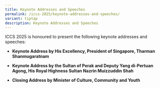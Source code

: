 ```yaml
---
title: Keynote Addresses and Speeches
permalink: /iccs-2025/keynote-addresses-and-speeches/
variant: tiptap
description: Keynote Addresses and Speeches
---
```

<p>ICCS 2025 is honoured to present the following keynote addresses and speeches:</p>
<ul data-tight="true" class="tight">
<li>
<p><strong>Keynote Address by His Excellency, President of Singapore, Tharman Shanmugaratnam</strong>
</p>
</li>
<li>
<p><strong>Keynote Address by the Sultan of Perak and Deputy Yang di-Pertuan Agong, His Royal Highness Sultan Nazrin Muizzuddin Shah</strong>
</p>
</li>
<li>
<p><strong>Closing Address by Minister of Culture, Community and Youth</strong>
</p>
</li>
</ul>
<p></p>
